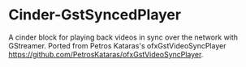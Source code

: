 # Cinder-GstSyncedPlayer

A cinder block for playing back videos in sync over the network with GStreamer.
Ported from Petros Kataras's ofxGstVideoSyncPlayer https://github.com/PetrosKataras/ofxGstVideoSyncPlayer. 


